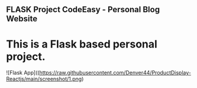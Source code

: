 
## FLASK Project CodeEasy - Personal Blog Website

# This is a Flask based personal project.

![Flask App]((<https://raw.githubusercontent.com/Denver44/ProductDisplay-Reactjs/main/screenshot/1.png>)


